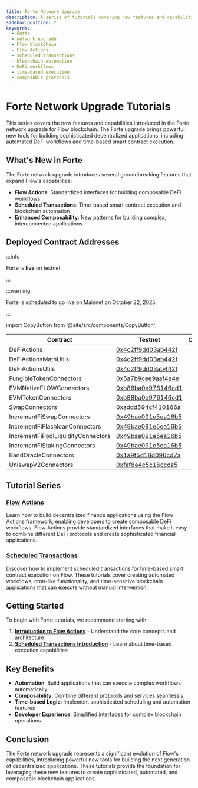 ```yaml
---
title: Forte Network Upgrade
description: A series of tutorials covering new features and capabilities introduced in the Forte network upgrade for Flow blockchain.
sidebar_position: 2
keywords:
  - Forte
  - network upgrade
  - Flow blockchain
  - Flow Actions
  - scheduled transactions
  - blockchain automation
  - DeFi workflows
  - time-based execution
  - composable protocols
---
```


# Forte Network Upgrade Tutorials

This series covers the new features and capabilities introduced in the Forte network upgrade for Flow blockchain. The Forte upgrade brings powerful new tools for building sophisticated decentralized applications, including automated DeFi workflows and time-based smart contract execution.

## What's New in Forte

The Forte network upgrade introduces several groundbreaking features that expand Flow's capabilities:

- **Flow Actions**: Standardized interfaces for building composable DeFi workflows
- **Scheduled Transactions**: Time-based smart contract execution and blockchain automation
- **Enhanced Composability**: New patterns for building complex, interconnected applications

## Deployed Contract Addresses

:::info

Forte is **live** on testnet.

:::

:::warning

Forte is scheduled to go live on Mainnet on October 22, 2025.

:::

import CopyButton from '@site/src/components/CopyButton';

| Contract                           | Testnet                                                                                                                          | CLI                                                                                                                                                    | Mainnet                                                                                                                  | CLI                                                                                                                                                    |
| ---------------------------------- | -------------------------------------------------------------------------------------------------------------------------------- | ------------------------------------------------------------------------------------------------------------------------------------------------------ | ------------------------------------------------------------------------------------------------------------------------ | ------------------------------------------------------------------------------------------------------------------------------------------------------ |
| DeFiActions                        | [0x4c2ff9dd03ab442f](https://testnet.flowscan.io/contract/A.4c2ff9dd03ab442f.DeFiActions?tab=deployments)                        | <CopyButton text="flow dependencies install testnet://0x4c2ff9dd03ab442f.DeFiActions" title="Copy install command (testnet)" />                        | [0x92195d814edf9cb0](https://flowscan.io/contract/A.92195d814edf9cb0.DeFiActions?tab=deployments)                        | <CopyButton text="flow dependencies install mainnet://0x92195d814edf9cb0.DeFiActions" title="Copy install command (mainnet)" />                        |
| DeFiActionsMathUtils               | [0x4c2ff9dd03ab442f](https://testnet.flowscan.io/contract/A.4c2ff9dd03ab442f.DeFiActionsMathUtils?tab=deployments)               | <CopyButton text="flow dependencies install testnet://0x4c2ff9dd03ab442f.DeFiActionsMathUtils" title="Copy install command (testnet)" />               | [0x92195d814edf9cb0](https://flowscan.io/contract/A.92195d814edf9cb0.DeFiActionsMathUtils?tab=deployments)               | <CopyButton text="flow dependencies install mainnet://0x92195d814edf9cb0.DeFiActionsMathUtils" title="Copy install command (mainnet)" />               |
| DeFiActionsUtils                   | [0x4c2ff9dd03ab442f](https://testnet.flowscan.io/contract/A.4c2ff9dd03ab442f.DeFiActionsUtils?tab=deployments)                   | <CopyButton text="flow dependencies install testnet://0x4c2ff9dd03ab442f.DeFiActionsUtils" title="Copy install command (testnet)" />                   | [0x92195d814edf9cb0](https://flowscan.io/contract/A.92195d814edf9cb0.DeFiActionsUtils?tab=deployments)                   | <CopyButton text="flow dependencies install mainnet://0x92195d814edf9cb0.DeFiActionsUtils" title="Copy install command (mainnet)" />                   |
| FungibleTokenConnectors            | [0x5a7b9cee9aaf4e4e](https://testnet.flowscan.io/contract/A.5a7b9cee9aaf4e4e.FungibleTokenConnectors?tab=deployments)            | <CopyButton text="flow dependencies install testnet://0x5a7b9cee9aaf4e4e.FungibleTokenConnectors" title="Copy install command (testnet)" />            | [0x1d9a619393e9fb53](https://flowscan.io/contract/A.1d9a619393e9fb53.FungibleTokenConnectors?tab=deployments)            | <CopyButton text="flow dependencies install mainnet://0x1d9a619393e9fb53.FungibleTokenConnectors" title="Copy install command (mainnet)" />            |
| EVMNativeFLOWConnectors            | [0xb88ba0e976146cd1](https://testnet.flowscan.io/contract/A.b88ba0e976146cd1.EVMNativeFLOWConnectors?tab=deployments)            | <CopyButton text="flow dependencies install testnet://0xb88ba0e976146cd1.EVMNativeFLOWConnectors" title="Copy install command (testnet)" />            | [0xcc15a0c9c656b648](https://flowscan.io/contract/A.cc15a0c9c656b648.EVMNativeFLOWConnectors?tab=deployments)            | <CopyButton text="flow dependencies install mainnet://0xcc15a0c9c656b648.EVMNativeFLOWConnectors" title="Copy install command (mainnet)" />            |
| EVMTokenConnectors                 | [0xb88ba0e976146cd1](https://testnet.flowscan.io/contract/A.b88ba0e976146cd1.EVMTokenConnectors?tab=deployments)                 | <CopyButton text="flow dependencies install testnet://0xb88ba0e976146cd1.EVMTokenConnectors" title="Copy install command (testnet)" />                 | [0xcc15a0c9c656b648](https://flowscan.io/contract/A.cc15a0c9c656b648.EVMTokenConnectors?tab=deployments)                 | <CopyButton text="flow dependencies install mainnet://0xcc15a0c9c656b648.EVMTokenConnectors" title="Copy install command (mainnet)" />                 |
| SwapConnectors                     | [0xaddd594cf410166a](https://testnet.flowscan.io/contract/A.addd594cf410166a.SwapConnectors?tab=deployments)                     | <CopyButton text="flow dependencies install testnet://0xaddd594cf410166a.SwapConnectors" title="Copy install command (testnet)" />                     | [0x0bce04a00aedf132](https://flowscan.io/contract/A.0bce04a00aedf132.SwapConnectors?tab=deployments)                     | <CopyButton text="flow dependencies install mainnet://0x0bce04a00aedf132.SwapConnectors" title="Copy install command (mainnet)" />                     |
| IncrementFiSwapConnectors          | [0x49bae091e5ea16b5](https://testnet.flowscan.io/contract/A.49bae091e5ea16b5.IncrementFiSwapConnectors?tab=deployments)          | <CopyButton text="flow dependencies install testnet://0x49bae091e5ea16b5.IncrementFiSwapConnectors" title="Copy install command (testnet)" />          | [0xefa9bd7d1b17f1ed](https://flowscan.io/contract/A.efa9bd7d1b17f1ed.IncrementFiSwapConnectors?tab=deployments)          | <CopyButton text="flow dependencies install mainnet://0xefa9bd7d1b17f1ed.IncrementFiSwapConnectors" title="Copy install command (mainnet)" />          |
| IncrementFiFlashloanConnectors     | [0x49bae091e5ea16b5](https://testnet.flowscan.io/contract/A.49bae091e5ea16b5.IncrementFiFlashloanConnectors?tab=deployments)     | <CopyButton text="flow dependencies install testnet://0x49bae091e5ea16b5.IncrementFiFlashloanConnectors" title="Copy install command (testnet)" />     | [0xefa9bd7d1b17f1ed](https://flowscan.io/contract/A.efa9bd7d1b17f1ed.IncrementFiFlashloanConnectors?tab=deployments)     | <CopyButton text="flow dependencies install mainnet://0xefa9bd7d1b17f1ed.IncrementFiFlashloanConnectors" title="Copy install command (mainnet)" />     |
| IncrementFiPoolLiquidityConnectors | [0x49bae091e5ea16b5](https://testnet.flowscan.io/contract/A.49bae091e5ea16b5.IncrementFiPoolLiquidityConnectors?tab=deployments) | <CopyButton text="flow dependencies install testnet://0x49bae091e5ea16b5.IncrementFiPoolLiquidityConnectors" title="Copy install command (testnet)" /> | [0xefa9bd7d1b17f1ed](https://flowscan.io/contract/A.efa9bd7d1b17f1ed.IncrementFiPoolLiquidityConnectors?tab=deployments) | <CopyButton text="flow dependencies install mainnet://0xefa9bd7d1b17f1ed.IncrementFiPoolLiquidityConnectors" title="Copy install command (mainnet)" /> |
| IncrementFiStakingConnectors       | [0x49bae091e5ea16b5](https://testnet.flowscan.io/contract/A.49bae091e5ea16b5.IncrementFiStakingConnectors?tab=deployments)       | <CopyButton text="flow dependencies install testnet://0x49bae091e5ea16b5.IncrementFiStakingConnectors" title="Copy install command (testnet)" />       | [0xefa9bd7d1b17f1ed](https://flowscan.io/contract/A.efa9bd7d1b17f1ed.IncrementFiStakingConnectors?tab=deployments)       | <CopyButton text="flow dependencies install mainnet://0xefa9bd7d1b17f1ed.IncrementFiStakingConnectors" title="Copy install command (mainnet)" />       |
| BandOracleConnectors               | [0x1a9f5d18d096cd7a](https://testnet.flowscan.io/contract/A.1a9f5d18d096cd7a.BandOracleConnectors?tab=deployments)               | <CopyButton text="flow dependencies install testnet://0x1a9f5d18d096cd7a.BandOracleConnectors" title="Copy install command (testnet)" />               | [0xf627b5c89141ed99](https://flowscan.io/contract/A.f627b5c89141ed99.BandOracleConnectors?tab=deployments)               | <CopyButton text="flow dependencies install mainnet://0xf627b5c89141ed99.BandOracleConnectors" title="Copy install command (mainnet)" />               |
| UniswapV2Connectors                | [0xfef8e4c5c16ccda5](https://testnet.flowscan.io/contract/A.fef8e4c5c16ccda5.UniswapV2Connectors?tab=deployments)                | <CopyButton text="flow dependencies install testnet://0xfef8e4c5c16ccda5.UniswapV2Connectors" title="Copy install command (testnet)" />                | [0x0e5b1dececaca3a8](https://flowscan.io/contract/A.0e5b1dececaca3a8.UniswapV2Connectors?tab=deployments)                | <CopyButton text="flow dependencies install mainnet://0x0e5b1dececaca3a8.UniswapV2Connectors" title="Copy install command (mainnet)" />                |

## Tutorial Series

### [Flow Actions]

Learn how to build decentralized finance applications using the Flow Actions framework, enabling developers to create composable DeFi workflows. Flow Actions provide standardized interfaces that make it easy to combine different DeFi protocols and create sophisticated financial applications.

### [Scheduled Transactions]

Discover how to implement scheduled transactions for time-based smart contract execution on Flow. These tutorials cover creating automated workflows, cron-like functionality, and time-sensitive blockchain applications that can execute without manual intervention.

## Getting Started

To begin with Forte tutorials, we recommend starting with:

1. **[Introduction to Flow Actions]** - Understand the core concepts and architecture
2. **[Scheduled Transactions Introduction]** - Learn about time-based execution capabilities

## Key Benefits

- **Automation**: Build applications that can execute complex workflows automatically
- **Composability**: Combine different protocols and services seamlessly
- **Time-based Logic**: Implement sophisticated scheduling and automation features
- **Developer Experience**: Simplified interfaces for complex blockchain operations

## Conclusion

The Forte network upgrade represents a significant evolution of Flow's capabilities, introducing powerful new tools for building the next generation of decentralized applications. These tutorials provide the foundation for leveraging these new features to create sophisticated, automated, and composable blockchain applications.

<!-- Relative links, will not render on page -->

[Flow Actions]: ./flow-actions/index.md
[Scheduled Transactions]: ./scheduled-transactions/index.md
[Introduction to Flow Actions]: ./flow-actions/intro-to-flow-actions.md
[Scheduled Transactions Introduction]: ./scheduled-transactions/scheduled-transactions-introduction.md
